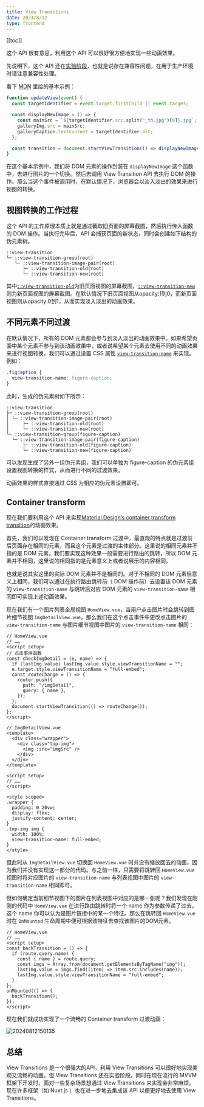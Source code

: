 ```yaml
---
title: View Transitions
date: 2024/8/12
type: frontend
---
```


[[toc]]

这个 API 很有意思，利用这个 API 可以很好很方便地实现一些动画效果。

先说明下，这个 API 还在<u>实验阶段</u>，也就是说存在兼容性问题，在用于生产环境时请注意兼容性处理。

看下 [MDN](https://developer.mozilla.org/en-US/docs/Web/API/View_Transitions_API) 里给的基本示例：

```javascript
function updateView(event) {
  const targetIdentifier = event.target.firstChild || event.target;

  const displayNewImage = () => {
    const mainSrc = `${targetIdentifier.src.split("_th.jpg")[0]}.jpg`;
    galleryImg.src = mainSrc;
    galleryCaption.textContent = targetIdentifier.alt;
  };

  const transition = document.startViewTransition(() => displayNewImage());
}
```

在这个基本示例中，我们将 DOM 元素的操作封装在 `displayNewImage` 这个函数中，去进行图片的一个切换。然后去调用 View Transition API 去执行 DOM 的操作。那么当这个事件被调用时，在默认情况下，浏览器会以淡入淡出的效果来进行视图的转换。

## 视图转换的工作过程

这个 API 的工作原理本质上就是通过截取旧页面的屏幕截图，然后执行传入函数的 DOM 操作。当执行完毕后，API 会捕获页面的新状态，同时会创建如下结构的伪元素树。

```
::view-transition
└─ ::view-transition-group(root)
   └─ ::view-transition-image-pair(root)
      ├─ ::view-transition-old(root)
      └─ ::view-transition-new(root)
```

其中[`::view-transition-old`](https://developer.mozilla.org/en-US/docs/Web/CSS/::view-transition-old)为旧页面视图的屏幕截图，[`::view-transition-new`](https://developer.mozilla.org/en-US/docs/Web/CSS/::view-transition-new)则为新页面视图的屏幕截图。在默认情况下旧页面视图从opacity:1到0，而新页面视图则从opacity:0到1，从而实现淡入淡出的动画效果。

## 不同元素不同过渡

在默认情况下，所有的 DOM 元素都会参与到淡入淡出的动画效果中。如果希望页面中某个元素不参与到该动画效果中，或者说希望某个元素去使用不同的动画效果来进行视图转换，我们可以通过设置 CSS 属性 [`view-transition-name`](https://developer.mozilla.org/en-US/docs/Web/CSS/view-transition-name) 来实现。例如：

```css
.figcaption {
  view-transition-name: figure-caption;
}
```

此时，生成的伪元素树如下所示：

```
::view-transition
├─ ::view-transition-group(root)
│ └─ ::view-transition-image-pair(root)
│     ├─ ::view-transition-old(root)
│     └─ ::view-transition-new(root)
└─ ::view-transition-group(figure-caption)
  └─ ::view-transition-image-pair(figure-caption)
      ├─ ::view-transition-old(figure-caption)
      └─ ::view-transition-new(figure-caption)
```

可以发现生成了另外一组伪元素组，我们可以单独为 figure-caption 的伪元素组设置视图转换的样式，从而进行不同的过渡效果。

动画效果的样式直接通过 CSS 为相应的伪元素设置即可。

## Container transform

现在我们要利用这个 API 来实现[Material Design‘s container transform transition](https://m2.material.io/design/motion/the-motion-system.html#container-transform)的动画效果。

首先，我们可以发现在 Container transform 过渡中，最直观的特点就是过渡前后页面存在相同的元素，而且这个元素是过渡的主体部分。这里说的相同元素并不指的是 DOM 元素，我们要实现这种效果一般需要进行路由的跳转，所以 DOM 元素并不相同，这里说的相同指的是元素意义上或者说展示的内容相同。

也就是说其实这里的实际 DOM 元素并不是相同的。对于不相同的 DOM 元素但意义上相同，我们可以通过在执行路由跳转前（ DOM 操作前）去设置该 DOM 元素的 `view-transition-name` 与跳转后对应 DOM 元素的 `view-transition-name` 相同即可实现上述动画效果。

现在我们有一个图片列表全局视图 `HomeView.vue`，当用户点击图片时会跳转到图片细节视图 `ImgDetailView.vue`。那么我们在这个点击事件中更改点击图片的 `view-transition-name` 与图片细节视图中图片的 `view-transition-name` 相同：

```vue
// HomeView.vue
// ……
<script setup>
// 点击事件函数
const checkImgDetail = (e, name) => {
  if (lastImg.value) lastImg.value.style.viewTransitionName = "";
  e.target.style.viewTransitionName = "full-embed";
  const routeChange = () => {
    router.push({
      path: "/imgDetail",
      query: { name },
    });
  };
  document.startViewTransition(() => routeChange());
};
</script>

// ImgDetailView.vue
<template>
  <div class="wrapper">
    <div class="top-img">
      <img :src="imgSrc" />
    </div>
  </div>
</template>

<script setup>
// ……
</script>

<style scoped>
.wrapper {
  padding: 0 20vw;
  display: flex;
  justify-content: center;
}
.top-img img {
  width: 100%;
  view-transition-name: full-embed;
}
</style>
```

但此时从 `ImgDetailView.vue` 切换回 `HomeView.vue` 时并没有缩放回去的动画，因为我们并没有实现这一部分的代码。与之前一样，只需要将跳转回 `HomeView.vue` 视图时将对应图片的 `view-transition-name` 与列表视图中图片的 `view-transition-name` 相同即可。

但如何确定当前细节视图下的图片在列表视图中对应的是哪一张呢？我们发现在刚刚的代码中 `HomeView.vue` 在进行路由跳转时将一个 name 作为参数传递了过去，这个 name 你可以认为是图片链接中的某一个特征。那么在跳转回 `HomeView.vue` 时在 `OnMounted` 生命周期中便可根据该特征去查找该图片的DOM元素。

```vue
// HomeView.vue
// ……
<script setup>
const backTransition = () => {
  if (route.query.name) {
    const { name } = route.query;
    const imgs = Array.from(document.getElementsByTagName("img"));
    lastImg.value = imgs.find((item) => item.src.includes(name));
    lastImg.value.style.viewTransitionName = "full-embed";
  }
};
onMounted(() => {
  backTransition();
});
</script>
```

现在我们就成功实现了一个流畅的 Container transform 过渡动画：

![20240812150135](./20240812150135.gif)

## 总结

View Transitions 是一个很强大的API，利用 View Transitions 可以很好地实现美观又流畅的动画。但 View Transitions 还在实验阶段，同时在现在流行的 MVVM 框架下开发时，面对一些复杂场景想通过 View Transitions 来实现会非常麻烦。现在许多框架（如 Nuxt.js ）也在进一步地去集成该 API 以便更好地去使用 View Transitions。